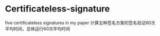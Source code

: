 # Certificateless-signature
five certificateless signatures in my paper
计算五种签名方案的签名验证60次平均时间，总体运行60次平均时间

